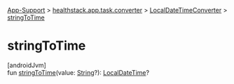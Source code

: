 
[App-Support](../../../index.html) > [healthstack.app.task.converter](../index.html) > [LocalDateTimeConverter](index.html) > [stringToTime](string-to-time.html)



# stringToTime



[androidJvm]\
fun [stringToTime](string-to-time.html)(value: [String](https://kotlinlang.org/api/latest/jvm/stdlib/kotlin/-string/index.html)?): [LocalDateTime](https://developer.android.com/reference/kotlin/java/time/LocalDateTime.html)?




